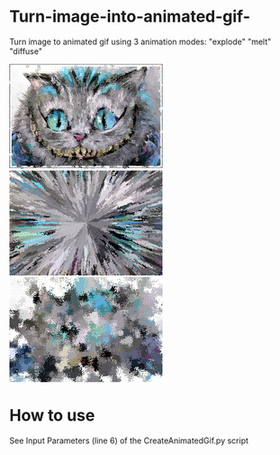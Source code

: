 # Turn-image-into-animated-gif-
Turn image to animated gif using 3 animation modes: "explode"  "melt" "diffuse"


![](/Melt.gif)
![](/ExplodePladrum.gif)
![](/diffuse.gif)


# How to use
See Input Parameters (line 6) of the CreateAnimatedGif.py script
